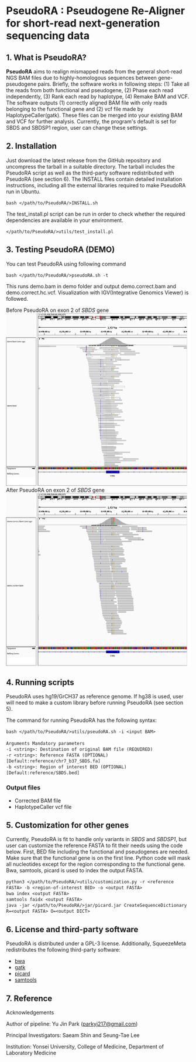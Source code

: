 # PseudoRA : Pseudogene Re-Aligner for short-read next-generation sequencing data

## 1. What is PseudoRA?
**PseudoRA** aims to realign mismapped reads from the general short-read NGS BAM files due to highly-homologous sequences between gene-pseudogene pairs. Briefly, the software works in following steps: (1) Take all the reads from both functional and pseudogene, (2) Phase each read independently, (3) Rank each read by haplotype, (4) Remake BAM and VCF. The software outputs (1) correctly aligned BAM file with only reads belonging to the functional gene and (2) vcf file made by HaplotypeCaller(gatk). These files can be merged into your existing BAM and VCF for further analysis. Currently, the program's default is set for SBDS and SBDSP1 region, user can change these settings.

## 2. Installation
Just download the latest release from the GitHub repository and uncompress the tarball in a suitable directory. The tarball includes the PseudoRA script as well as the third-party software redistributed with PseudoRA (see section 6). The INSTALL files contain detailed installation instructions, including all the external libraries required to make PseudoRA run in Ubuntu.

    bash </path/to/PseudoRA/>INSTALL.sh
    
The test_install.pl script can be run in order to check whether the required dependencies are available in your environment.

    </path/to/PseudoRA/>utils/test_install.pl

## 3. Testing PseudoRA (DEMO)

You can test PseudoRA using following command

    bash </path/to/PseudoRA/>pseudoRA.sh -t

This runs demo.bam in demo folder and output demo.correct.bam and demo.correct.hc.vcf. Visualization with IGV(Integrative Genomics Viewer) is followed.

Before PseudoRA on exon 2 of *SBDS* gene
![enter image description here](https://github.com/ParkYJ217/pseudoRA/blob/master/demo/demo.png)
After PseudoRA  on exon 2 of *SBDS* gene
![enter image description here](https://github.com/ParkYJ217/pseudoRA/blob/master/demo/demo.correct.png)

## 4. Running scripts

PseudoRA uses hg19/GrCH37 as reference genome. If hg38 is used, user will need to make a custom library before running PseudoRA (see section 5). 

The command for running PseudoRA has the following syntax:

    bash </path/to/PseudoRA/>utils/pseudoRA.sh -i <input BAM>

    Arguments Mandatory parameters
    -i <string>: Destination of original BAM file (REQUIRED)
    -r <string>: Reference FASTA (OPTIONAL) [Default:reference/chr7_b37_SBDS.fa]
    -b <string>: Region of interest BED (OPTIONAL)  [Default:reference/SBDS.bed]
   
### Output files

 - Corrected BAM file
 - HaplotypeCaller vcf file

## 5. Customization for other genes
Currently, PseudoRA is fit to handle only variants in *SBDS* and *SBDSP1*, but user can customize the reference FASTA to fit their needs using the code below. First, BED file including the functional and pseudogenes are needed. Make sure that the functional gene is on the first line. Python code will mask all nucleotides except for the region corresponding to the functional gene. Bwa, samtools, picard is used to index the output FASTA.

    python3 </path/to/PseudoRA/>utils/customization.py -r <reference FASTA> -b <region-of-interest BED> -o <output FASTA>
    bwa index <output FASTA>
    samtools faidx <output FASTA>
    java -jar </path/to/PseudoRA/>jar/picard.jar CreateSequenceDictionary R=<output FASTA> O=<output DICT>

## 6. License and third-party software

PseudoRA is distributed under a GPL-3 license. Additionally, SqueezeMeta redistributes the following third-party software:

 - [bwa](https://github.com/lh3/bwa)
 - [gatk](https://gatk.broadinstitute.org/hc/en-us)
 - [picard](https://broadinstitute.github.io/picard/)
 - [samtools](http://www.htslib.org/)

## 7. Reference

Acknowledgements

Author of pipeline: Yu Jin Park (parkyj217@gmail.com)

Principal Investigators: Saeam Shin and Seung-Tae Lee

Institution: Yonsei University, College of Medicine, Department of Laboratory Medicine
